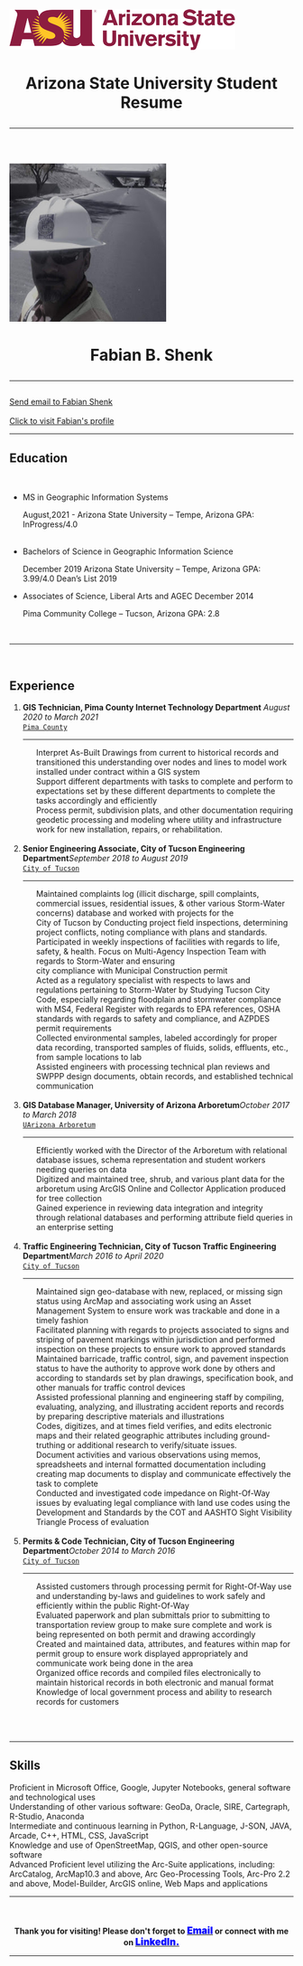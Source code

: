 <!DOCTYPE html>

<html>

<head>
    <title>Fabian's Resume Information</title>
    <link rel="stylesheet" type="text/css" href="indexCSS.css">
</head>

<body>
    <div id="MASalign" class="wrap span1">
        <img src="arizona-state-university-logo.png" title="This is the ASU logo">
        <br>
        <h1 style="text-align: center;"><b>Arizona State University Student Resume</b>
            <hr style="line-height: 4px;">
        </h1>
    </div>
    <br>
    </br>
    <div class="wrap span2">
        <div class="box span2">
            <img id="img1" src="fshenk.png" title="This is Fabian Shenk">
        </div>
        <div id="MASalign" class="wrap span1 alignleft">
            <h1 style="text-align: center;">Fabian B. Shenk
                <hr style="line-height: 4px;">
            </h1>
            <a href="mailto:fshenk@asu.edu">Send email to Fabian Shenk</a>
            <br>
            </br>
            <a href="https://www.linkedin.com/in/fabianshenk/" target="_blank"> Click to visit Fabian's profile</a>
        </div>
    </div>
    <hr class="style-eight">
    <div>
        <div style="clear: both;"></div>
        <h2><b>Education</b></h2>
        <br>
        <ul>
            <li class="alignleft"> MS in Geographic Information Systems <p class="alignright">August,2021 - Arizona
                    State University – Tempe, Arizona GPA: InProgress/4.0</p><br>
            </li>
            <li class="alignleft">Bachelors of Science in Geographic Information Science <p class="alignright">December
                    2019 Arizona State University – Tempe, Arizona GPA: 3.99/4.0 Dean’s List 2019 </p>
            </li>
            <li class="alignleft">Associates of Science, Liberal Arts and AGEC December 2014 <p class="alignright">Pima
                    Community College – Tucson, Arizona GPA: 2.8</p>
            </li>
        </ul>
        <br>
    </div>
    <div style="clear: both;"></div>
    <hr class="style-eight">
    </br>
    <div>
        <h2><b>Experience</b></h2>
        <ol>
            <li class="alignleft"><b> GIS Technician, Pima County Internet Technology Department</b> <i
                    class="alignright">August 2020 to March 2021</i><br>
                <div class="employerName"><a href="https://webcms.pima.gov/" target="_blank">
                        <code>Pima County</code></a></div>
                <hr style="line-height: 4px;">
                <ul>
                    Interpret As-Built Drawings from current to historical records and transitioned this understanding
                    over
                    nodes and lines to model work installed under contract within a GIS system<br>
                    Support different departments with tasks to complete and perform to expectations set by these
                    different
                    departments to complete the tasks accordingly and efficiently<br>
                    Process permit, subdivision plats, and other documentation requiring geodetic processing and
                    modeling where
                    utility and infrastructure work for new installation, repairs, or rehabilitation.<br>
                    </br>
                </ul>
            </li>
            <li class="alignleft"><b>Senior Engineering Associate, City of Tucson Engineering Department</b><i
                    class="alignright">September 2018 to August 2019</i><br>
                <div class="employerName">
                    <a href="https://www.tucsonaz.gov/" target="_blank"><code>City of Tucson</code></a>
                </div>
                <hr style="line-height: 4px;">
                <ul>Maintained complaints log (illicit discharge, spill complaints, commercial issues, residential
                    issues, &
                    other various Storm-Water concerns) database and worked with projects for the<br>
                    City of Tucson by Conducting project field inspections, determining project conflicts, noting
                    compliance
                    with plans and standards.<br>
                    Participated in weekly inspections of facilities with regards to life, safety, & health. Focus on
                    Multi-Agency Inspection Team with regards to Storm-Water and ensuring<br>
                    city compliance with Municipal Construction permit<br>
                    Acted as a regulatory specialist with respects to laws and regulations pertaining to Storm-Water by
                    Studying
                    Tucson City Code, especially regarding floodplain and stormwater compliance with MS4, Federal
                    Register with
                    regards to EPA references, OSHA standards with regards to safety and compliance, and AZPDES permit
                    requirements<br>
                    Collected environmental samples, labeled accordingly for proper data recording, transported samples
                    of
                    fluids, solids, effluents, etc., from sample locations to lab<br>
                    Assisted engineers with processing technical plan reviews and SWPPP design documents, obtain
                    records, and
                    established technical communication<br>
                    </br>
                </ul>
            </li>
            <li class="alignleft"><b>GIS Database Manager, University of Arizona Arboretum</b><i
                    class="alignright">October 2017 to March 2018</i><br>
                <div class="employerName">
                    <a href="https://arboretum.arizona.edu/contact" target="_blank"> <code>UArizona Arboretum</code></a>
                </div>
                <hr style="line-height: 4px;">
                <ul>
                    Efficiently worked with the Director of the Arboretum with relational database issues, schema
                    representation
                    and student workers needing queries on data<br>
                    Digitized and maintained tree, shrub, and various plant data for the arboretum using ArcGIS Online
                    and
                    Collector Application produced for tree collection<br>
                    Gained experience in reviewing data integration and integrity through relational databases and
                    performing
                    attribute field queries in an enterprise setting<br>
                    </br>
                </ul>
            </li>
            <li class="alignleft"><b>Traffic Engineering Technician, City of Tucson Traffic Engineering Department</b><i
                    class="alignright">March 2016 to April 2020</i><br>
                <div class="employerName">
                    <a href="https://www.tucsonaz.gov/" target="_blank"><code>City of Tucson</code></a>
                </div>
                <hr style="line-height: 4px;">
                <ul>
                    Maintained sign geo-database with new, replaced, or missing sign status using ArcMap and associating
                    work
                    using an Asset Management System to ensure work was trackable and done in a timely fashion<br>
                    Facilitated planning with regards to projects associated to signs and striping of pavement markings
                    within
                    jurisdiction and performed inspection on these projects to ensure work to approved standards<br>
                    Maintained barricade, traffic control, sign, and pavement inspection status to have the authority to
                    approve
                    work done by others and according to standards set by plan drawings, specification book, and other
                    manuals
                    for traffic control devices<br>
                    Assisted professional planning and engineering staff by compiling, evaluating, analyzing, and
                    illustrating
                    accident reports and records by preparing descriptive materials and illustrations<br>
                    Codes, digitizes, and at times field verifies, and edits electronic maps and their related
                    geographic
                    attributes including ground-truthing or additional research to verify/situate issues.<br>
                    Document activities and various observations using memos, spreadsheets and internal formatted
                    documentation
                    including creating map documents to display and communicate effectively the task to complete<br>
                    Conducted and investigated code impedance on Right-Of-Way issues by evaluating legal compliance with
                    land
                    use codes using the Development and Standards by the COT and AASHTO Sight Visibility Triangle
                    Process of
                    evaluation
                    <br>
                    </br>
                </ul>
            </li>
            <li class="alignleft"><b>Permits & Code Technician, City of Tucson Engineering Department</b><i
                    class="alignright">October 2014 to March 2016</i><br>
                <div class="employerName">
                    <a href="https://www.tucsonaz.gov/" target="_blank"><code>City of Tucson</code></a>
                </div>
                <hr style="line-height: 4px;">
                <ul>
                    Assisted customers through processing permit for Right-Of-Way use and understanding by-laws and
                    guidelines
                    to work safely and efficiently within the public Right-Of-Way<br>
                    Evaluated paperwork and plan submittals prior to submitting to transportation review group to make
                    sure
                    complete and work is being represented on both permit and drawing accordingly<br>
                    Created and maintained data, attributes, and features within map for permit group to ensure work
                    displayed
                    appropriately and communicate work being done in the area<br>
                    Organized office records and compiled files electronically to maintain historical records in both
                    electronic
                    and manual format<br>
                    Knowledge of local government process and ability to research records for customers<br>
                    </br>
                </ul>
            </li>
        </ol>
        <br>
    </div>
    <div style="clear: both;"></div>
    <hr class="style-eight">
    <h2><b>Skills</b></h2>
    <p>
        Proficient in Microsoft Office, Google, Jupyter Notebooks, general software and technological uses<br>
        Understanding of other various software: GeoDa, Oracle, SIRE, Cartegraph, R-Studio, Anaconda<br>
        Intermediate and continuous learning in Python, R-Language, J-SON, JAVA, Arcade, C++, HTML, CSS, JavaScript<br>
        Knowledge and use of OpenStreetMap, QGIS, and other open-source software<br>
        Advanced Proficient level utilizing the Arc-Suite applications, including: ArcCatalog, ArcMap10.3 and above, Arc
        Geo-Processing Tools,
        Arc-Pro 2.2 and above, Model-Builder, ArcGIS online, Web Maps and applications
    </p>
    <hr class="style-eight">
    <div id="MASalign1" class="wrap">
        <!--<img src="images/arizona-state-university-logo.png" title="This is the ASU logo">-->
        <br>
        <h4 style="text-align: center;"><b>Thank you for visiting! Please don't forget to <a
                    href="mailto:fshenk@asu.edu" target="_blank"><span
                        style="color: blue; font-weight: bolder;font-size: larger;">Email</span></a> or connect with me
                on <a href="https://www.linkedin.com/in/fabianshenk/" target="_blank"><span
                        style="color: blue; font-weight: bolder;font-size: larger;">LinkedIn.</span></a></b>
            <hr style="line-height: 4px;">
        </h4>
    </div>

</body>

</html>
